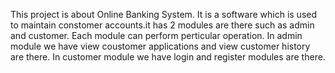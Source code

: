 This project is about Online Banking System. It is a software which is used to maintain constomer accounts.it has 2 modules are there such as admin and customer.
Each module can perform perticular operation. In admin module we have view coustomer applications and view customer history are there. In customer module we have login and register modules are there.
